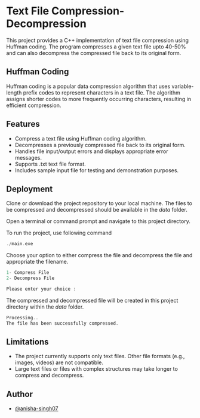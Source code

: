
# Text File Compression-Decompression

This project provides a C++ implementation of text file compression using Huffman coding. The program compresses a given text file upto 40-50% and can also decompress the compressed file back to its original form.

## Huffman Coding

Huffman coding is a popular data compression algorithm that uses variable-length prefix codes to represent characters in a text file. The algorithm assigns shorter codes to more frequently occurring characters, resulting in efficient compression.

## Features
 - Compress a text file using Huffman coding algorithm.
 - Decompresses a previously compressed file back to its original form.
 - Handles file input/output errors and displays appropriate error messages.
 - Supports .txt text file format.
 - Includes sample input file for testing and demonstration purposes.

## Deployment

Clone or download the project repository to your local machine. The files to be compressed and decompressed should be available in the _data_ folder.

Open a terminal or command prompt and navigate to this project directory.

To run the project, use following command 
```C++
./main.exe
```
Choose your option to either compress the file and decompress the file and appropriate the filename.
```C++
1- Compress File
2- Decompress File

Please enter your choice : 
```

The compressed and decompressed file will be created in this project directory within the _data_ folder.
```C++
Processing..
The file has been successfully compressed.
```

## Limitations
- The project currently supports only text files. Other file formats (e.g., images, videos) are not compatible.
- Large text files or files with complex structures may take longer to compress and decompress.


## Author

- [@anisha-singh07](https://github.com/anisha-singh07)

